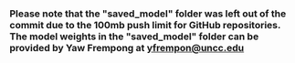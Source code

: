 ### Please note that the "saved_model" folder was left out of the commit due to the 100mb push limit for GitHub repositories. The model weights in the "saved_model" folder can be provided by Yaw Frempong at yfrempon@uncc.edu

